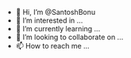 - 👋 Hi, I’m @SantoshBonu
- 👀 I’m interested in ...
- 🌱 I’m currently learning ...
- 💞️ I’m looking to collaborate on ...
- 📫 How to reach me ...

<!---
SantoshBonu/SantoshBonu is a ✨ special ✨ repository because its `README.md` (this file) appears on your GitHub profile.
You can click the Preview link to take a look at your changes.
--->
